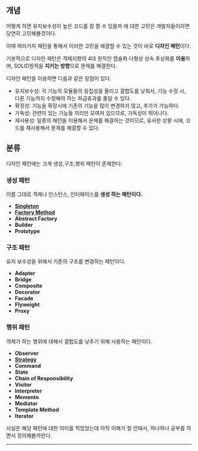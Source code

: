 ## 개념

어떻게 하면 유지보수성이 높은 코드를 잘 짤 수 있을까 에 대한 고민은 개발자들이라면 당연히 고민해볼것이다.

이때 여러가지 패턴을 통해서 이러한 고민을 해결할 수 있는 것이 바로 **디자인 패턴**이다.

기본적으로 디자인 패턴은 객체지향의 4대 원칙인 캡슐화 다형성 상속 추상화를 **이용**하며, SOLID원칙을 **지키는 방향**으로 문제를 해결한다.

디자인 패턴을 이용하면 다음과 같은 장점이 있다.

- 유지보수성: 각 기능의 모듈들의 응집성을 올리고 결합도를 낮춰서, 기능 수정 시, 다른 기능까지 수정해야 하는 파급효과를 줄일 수 있다.
- 확장성: 기능을 확장시에 기존의 기능을 많이 변경하지 않고, 추가가 가능하다.
- 가독성: 관련이 있는 기능들 끼리만 모여져 있으므로, 가독성이 뛰어나다.
- 재사용성: 일종의 패턴을 이용해서 문제를 해결하는 것이므로, 유사한 상황 시에, 코드를 재사용해서 문제를 해결할 수 있다.

## 분류

디자인 패턴에는 크게 생성,구조,행위 패턴이 존재한다.

### 생성 패턴

이름 그대로 객체나 인스턴스, 인터페이스를 **생성 하는 패턴이다.**

- [**Singleton**](https://github.com/Munhangyeol/DesignPattern/blob/main/src/creational/singleton/readme.md)
- [**Factory Method**](https://github.com/Munhangyeol/DesignPattern/blob/main/src/creational/factory/readme.md)
- **Abstract Factory**
- **Builder**
- **Prototype**

### **구조 패턴**

유지 보수성을 위해서 기존의 구조를 변경하는 패턴이다.

- **Adapter**
- **Bridge**
- **Composite**
- **Decorator**
- **Facade**
- **Flyweight**
- **Proxy**

### 행위 패턴

객체가 하는 행위에 대해서 결합도를 낮추기 위해 사용하는 패턴이다.

- **Observer**
- [**Strategy**](https://github.com/Munhangyeol/DesignPattern/blob/main/src/behavior/strategy/readme.md)
- **Command**
- **State**
- **Chain of Responsibility**
- **Visitor**
- **Interpreter**
- **Memento**
- **Mediator**
- **Template Method**
- **Iterator**

사실은 해당 패턴에 대한 의미를 적었었는데 아직 이해가 잘 안돼서, 하나하나 공부를 하면서 정의해볼까한다.

---
